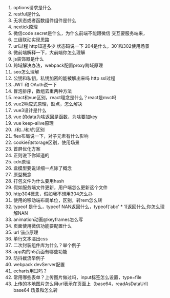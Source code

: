 1. options请求是什么
2. restful是什么  
3.  无状态或者函数组件组件是什么
4.  nextick原理   
5. 微信code secret是什么，为什么前端不能跟微信 交互要服务端来，
6. 三级联动实现思路 
7. url过程   http知道多少 状态码说一下 204是什么，301和302使用场景
8. 微前端解释一下，大前端你怎么理解
9. js装饰器是什么  
10. 跨域解决办法，webpack配置proxy跨域原理
11. seo怎么理解
12. 公钥和私钥，私钥加密的能被解出来吗  http ssl过程
13. JWT 和 OAuth说一下
14. 冒泡排序，数组去重两种方法 
15. react和vue区别，react理念是什么？react是mvc吗 
16. vue2响应式原理，缺点，怎么解决
17. vue3设计是什么
18. vue 的data为啥返回是函数，为啥要加key
19. vue keep-alive原理
20. ./和../和/的区别
21. flex布局说一下，对子元素有什么影响
22. cookie和storage区别，使用场景
23. 首屏优化方案
24. 正则说下你知道的
25. cdn原理
26. 盒模型要说详细一点除了概念
27. 原型概念
28. 打包文件为什么要用hash
29. 假如服务端文件更新，用户端怎么更新这个文件
30. http304概念，假如我不想用304怎么办
31. 使用的移动端布局单位，区别，转rem怎么转
32. typeof 是什么，typeof NAN返回什么，typeof(‘abc’ * 1)返回什么,你怎么理解NAN
33. animation动画@keyframes怎么写
34. 页面使用微信功能要配置什么
35. url 锚点原理
36. 单行文本溢出css
37. 二次封装组件库为什么？举个例子
38. app内的h5页面有哪些功能
39. 防抖截流举例子
40. webpack devServer配置
41. echarts用过吗？
42. 常用哪些表单？上传图片做过吗，input标签怎么设置，type=file
43. 上传的本地图片怎么用url表示在页面上（base64，readAsDataUrl）
    base64 场景和怎么转